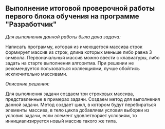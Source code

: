 ## Выполнение итоговой проверочной работы первого блока обучения на программе "Разработчик"

*Для выполнения данной работы была дана задача:*

Написать программу, которая из имеющегося массива строк формирует массив из строк, длина которых меньше либо равна 3 символа. Первоначальный массив можно ввести с клавиатуры, либо задать на старте выполнения алгоритма. При решении не рекомендуется пользоваться коллекциями, лучше обойтись исключительно массивами.

*Описание решения:*

Для выполнения задачи создаем три строковых массива, представленные в примерах задачи. Создаем метод для выполнения данной задачи. Метод создает цикл, в котором будут перебираться элементы массива, в тело цикла добавляем условия выборки из условия задачи, если элемент удовлетворяет условиям, то иннициализируется новый массив такого же типа.